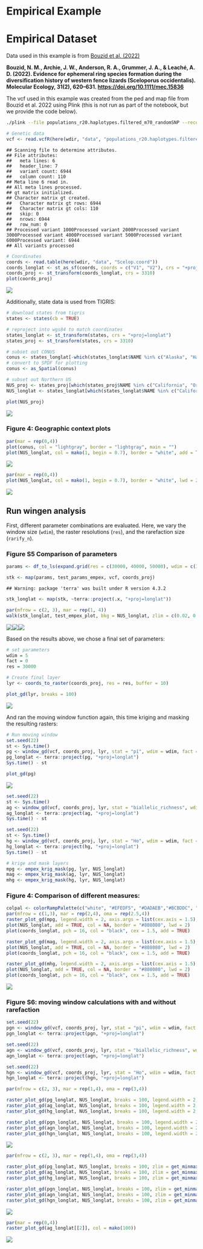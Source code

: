Empirical Example
================

# Empirical Dataset

Data used in this example is from [Bouzid et
al. (2022)](https://doi.org/10.5061/dryad.n5tb2rbv2)

**Bouzid, N. M., Archie, J. W., Anderson, R. A., Grummer, J. A., &
Leaché, A. D. (2022). Evidence for ephemeral ring species formation
during the diversification history of western fence lizards (Sceloporus
occidentalis). Molecular Ecology, 31(2), 620–631.
<https://doi.org/10.1111/mec.15836>**

The vcf used in this example was created from the ped and map file from
Bouzid et al. 2022 using Plink (this is not run as part of the notebook,
but we provide the code below).

``` bash
./plink --file populations_r20.haplotypes.filtered_m70_randomSNP --recode vcf-fid --out populations_r20.haplotypes.filtered_m70_randomSNP
```

``` r
# Genetic data
vcf <- read.vcfR(here(wdir, "data", "populations_r20.haplotypes.filtered_m70_randomSNP.vcf"))
```

    ## Scanning file to determine attributes.
    ## File attributes:
    ##   meta lines: 6
    ##   header_line: 7
    ##   variant count: 6944
    ##   column count: 110
    ## Meta line 6 read in.
    ## All meta lines processed.
    ## gt matrix initialized.
    ## Character matrix gt created.
    ##   Character matrix gt rows: 6944
    ##   Character matrix gt cols: 110
    ##   skip: 0
    ##   nrows: 6944
    ##   row_num: 0
    ## Processed variant 1000Processed variant 2000Processed variant 3000Processed variant 4000Processed variant 5000Processed variant 6000Processed variant: 6944
    ## All variants processed

``` r
# Coordinates
coords <- read.table(here(wdir, "data", "Scelop.coord"))
coords_longlat <- st_as_sf(coords, coords = c("V1", "V2"), crs = "+proj=longlat") 
coords_proj <- st_transform(coords_longlat, crs = 3310)
plot(coords_proj)
```

![](empex_notebook_files/figure-gfm/unnamed-chunk-3-1.png)<!-- -->

Additionally, state data is used from TIGRIS:

``` r
# download states from tigris
states <- states(cb = TRUE)

# reproject into wgs84 to match coordinates
states_longlat <- st_transform(states, crs = "+proj=longlat")
states_proj <- st_transform(states, crs = 3310)

# subset out CONUS
conus <- states_longlat[-which(states_longlat$NAME %in% c("Alaska", "Hawaii", "Puerto Rico", "American Samoa", "Guam", "Commonwealth of the Northern Mariana Islands", "United States Virgin Islands")), "STUSPS"]
# convert to SPDF for plotting
conus <- as_Spatial(conus)

# subset out Northern US
NUS_proj <- states_proj[which(states_proj$NAME %in% c("California", "Oregon", "Washington", "Nevada", "Idaho")), "STUSPS"]
NUS_longlat <- states_longlat[which(states_longlat$NAME %in% c("California", "Oregon", "Washington", "Nevada", "Idaho")), "STUSPS"]

plot(NUS_proj)
```

![](empex_notebook_files/figure-gfm/unnamed-chunk-4-1.png)<!-- -->

### **Figure 4:** Geographic context plots

``` r
par(mar = rep(0,4))
plot(conus, col = "lightgray", border = "lightgray", main = "")
plot(NUS_longlat, col = mako(1, begin = 0.7), border = "white", add = TRUE, main = "")
```

![](empex_notebook_files/figure-gfm/unnamed-chunk-5-1.png)<!-- -->

``` r
par(mar = rep(0,4))
plot(NUS_longlat, col = mako(1, begin = 0.7), border = "white", lwd = 2, main = "")
```

![](empex_notebook_files/figure-gfm/unnamed-chunk-6-1.png)<!-- -->

## Run wingen analysis

First, different parameter combinations are evaluated. Here, we vary the
window size (`wdim`), the raster resolutions (`res`), and the
rarefaction size (`rarify_n`).

### **Figure S5** Comparison of parameters

``` r
params <- df_to_ls(expand.grid(res = c(30000, 40000, 50000), wdim = c(3, 5), rarify_n = c(2, 3, 4)))

stk <- map(params, test_params_empex, vcf, coords_proj)
```

    ## Warning: package 'terra' was built under R version 4.3.2

``` r
stk_longlat <- map(stk, ~terra::project(.x, "+proj=longlat"))

par(mfrow = c(2, 3), mar = rep(1, 4))
walk(stk_longlat, test_empex_plot, bkg = NUS_longlat, zlim = c(0.02, 0.11))
```

![](empex_notebook_files/figure-gfm/unnamed-chunk-7-1.png)<!-- -->![](empex_notebook_files/figure-gfm/unnamed-chunk-7-2.png)<!-- -->![](empex_notebook_files/figure-gfm/unnamed-chunk-7-3.png)<!-- -->

Based on the results above, we chose a final set of parameters:

``` r
# set parameters 
wdim = 5
fact = 0
res = 30000

# Create final layer 
lyr <- coords_to_raster(coords_proj, res = res, buffer = 10)

plot_gd(lyr, breaks = 100)
```

![](empex_notebook_files/figure-gfm/unnamed-chunk-8-1.png)<!-- -->

And ran the moving window function again, this time kriging and masking
the resulting rasters:

``` r
# Run moving window
set.seed(22)
st <- Sys.time()
pg <- window_gd(vcf, coords_proj, lyr, stat = "pi", wdim = wdim, fact = fact, rarify = TRUE, rarify_n = 2, rarify_nit = 5)
pg_longlat <- terra::project(pg, "+proj=longlat")
Sys.time() - st

plot_gd(pg)
```

![](empex_notebook_files/figure-gfm/unnamed-chunk-9-1.png)<!-- -->

``` r
set.seed(22)
st <- Sys.time()
ag <- window_gd(vcf, coords_proj, lyr, stat = "biallelic_richness", wdim = wdim, fact = fact, rarify = TRUE, rarify_n = 2, rarify_nit = 5)
ag_longlat <- terra::project(ag, "+proj=longlat")
Sys.time() - st

set.seed(22)
st <- Sys.time()
hg <- window_gd(vcf, coords_proj, lyr, stat = "Ho", wdim = wdim, fact = fact, rarify = TRUE, rarify_n = 2, rarify_nit = 5)
hg_longlat <- terra::project(hg, "+proj=longlat")
Sys.time() - st

# krige and mask layers
mpg <- empex_krig_mask(pg, lyr, NUS_longlat)
mag <- empex_krig_mask(ag, lyr, NUS_longlat)
mhg <- empex_krig_mask(hg, lyr, NUS_longlat)
```

### **Figure 4:** Comparison of different measures:

``` r
colpal <- colorRampPalette(c("white", "#EFEDF5", "#DADAEB","#BCBDDC", "#9E9AC8", "#807DBA", "#6A51A3", "#54278F"))
par(mfrow = c(1,3), mar = rep(2,4), oma = rep(2.5,4))
raster_plot_gd(mpg, legend.width = 2, axis.args = list(cex.axis = 1.5), col = colpal(20))
plot(NUS_longlat, add = TRUE, col = NA, border = "#808080", lwd = 2)
plot(coords_longlat, pch = 16, col = "black", cex = 1.5, add = TRUE)

raster_plot_gd(mag, legend.width = 2, axis.args = list(cex.axis = 1.5), col = colpal(20))
plot(NUS_longlat, add = TRUE, col = NA, border = "#808080", lwd = 2)
plot(coords_longlat, pch = 16, col = "black", cex = 1.5, add = TRUE)

raster_plot_gd(mhg, legend.width = 2, axis.args = list(cex.axis = 1.5), col = colpal(20))
plot(NUS_longlat, add = TRUE, col = NA, border = "#808080", lwd = 2)
plot(coords_longlat, pch = 16, col = "black", cex = 1.5, add = TRUE)
```

![](empex_notebook_files/figure-gfm/unnamed-chunk-10-1.png)<!-- -->

### **Figure S6:** moving window calculations with and without rarefaction

``` r
set.seed(22)
pgn <- window_gd(vcf, coords_proj, lyr, stat = "pi", wdim = wdim, fact = fact, rarify = FALSE, min_n = 2, L = nrow(vcf))
pgn_longlat <- terra::project(pgn, "+proj=longlat")

set.seed(22)
agn <- window_gd(vcf, coords_proj, lyr, stat = "biallelic_richness", wdim = wdim, fact = fact, rarify = FALSE, min_n = 2, rarify_alleles = TRUE)
agn_longlat <- terra::project(agn, "+proj=longlat")

set.seed(22)
hgn <- window_gd(vcf, coords_proj, lyr, stat = "Ho", wdim = wdim, fact = fact, rarify = FALSE, min_n = 2)
hgn_longlat <- terra::project(hgn, "+proj=longlat")
```

``` r
par(mfrow = c(2, 3), mar = rep(1,4), oma = rep(3,4))

raster_plot_gd(pg_longlat, NUS_longlat, breaks = 100, legend.width = 2, axis.args = list(cex.axis = 2))
raster_plot_gd(ag_longlat, NUS_longlat, breaks = 100, legend.width = 2, axis.args = list(cex.axis = 2))
raster_plot_gd(hg_longlat, NUS_longlat, breaks = 100, legend.width = 2, axis.args = list(cex.axis = 2))

raster_plot_gd(pgn_longlat, NUS_longlat, breaks = 100, legend.width = 2, axis.args = list(cex.axis = 2))
raster_plot_gd(agn_longlat, NUS_longlat, breaks = 100, legend.width = 2, axis.args = list(cex.axis = 2))
raster_plot_gd(hgn_longlat, NUS_longlat, breaks = 100, legend.width = 2, axis.args = list(cex.axis = 2))
```

![](empex_notebook_files/figure-gfm/unnamed-chunk-12-1.png)<!-- -->

``` r
par(mfrow = c(2, 3), mar = rep(1,4), oma = rep(3,4))

raster_plot_gd(pg_longlat, NUS_longlat, breaks = 100, zlim = get_minmax(pg, pgn), legend.width = 2, axis.args = list(cex.axis = 2))
raster_plot_gd(ag_longlat, NUS_longlat, breaks = 100, zlim = get_minmax(ag, agn), legend.width = 2, axis.args = list(cex.axis = 2))
raster_plot_gd(hg_longlat, NUS_longlat, breaks = 100, zlim = get_minmax(hg, hgn), legend.width = 2, axis.args = list(cex.axis = 2))

raster_plot_gd(pgn_longlat, NUS_longlat, breaks = 100, zlim = get_minmax(pg, pgn), legend.width = 2, axis.args = list(cex.axis = 2))
raster_plot_gd(agn_longlat, NUS_longlat, breaks = 100, zlim = get_minmax(ag, agn), legend.width = 2, axis.args = list(cex.axis = 2))
raster_plot_gd(hgn_longlat, NUS_longlat, breaks = 100, zlim = get_minmax(hg, hgn), legend.width = 2, axis.args = list(cex.axis = 2))
```

![](empex_notebook_files/figure-gfm/unnamed-chunk-12-2.png)<!-- -->

``` r
par(mar = rep(0,4))
raster_plot_gd(ag_longlat[[2]], col = mako(100))
```

![](empex_notebook_files/figure-gfm/unnamed-chunk-13-1.png)<!-- -->
